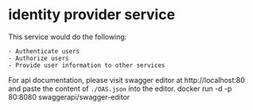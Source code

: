 # identity provider service
This service would do the following:

    - Authenticate users
    - Authorize users
    - Provide user information to other services

For api documentation, please visit swagger editor at http://localhost:80
and paste the content of `./OAS.json` into the editor.
docker run -d -p 80:8080 swaggerapi/swagger-editor